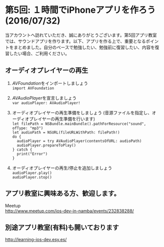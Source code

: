   
  # 第5回: １時間でiPhoneアプリを作ろう (2016/07/32)

  当アカウントへ訪れていただき、誠にありがとうございます。第5回アプリ教室では、サウンドアプリを作ります。以下、アプリを作る上で、重要となるポイントをまとめました。自分のペースで勉強したい、勉強前に復習したい、内容を復習したい場合、ご利用ください。

  ## オーディオプレイヤーの再生  
  
  1. *AVFoundation*をインポートしましょう  
  `import AVFoundation`  
  
  2. *AVAudioPlayer*を宣言しましょう  
  `var audioPlayer: AVAudioPlayer!`
  
  3. オーディオプレイヤーの再生準備をしましょう (音源ファイルを指定し、オーディオプレイヤーの再生準備を行います)  
  `let filePath = NSBundle.mainBundle().pathForResource("sound", ofType: "mp3")`  
  `let audioPath = NSURL(fileURLWithPath: filePath!)`  
  `do {`  
  `  audioPlayer = try AVAudioPlayer(contentsOfURL: audioPath)`  
  `  audioPlayer.prepareToPlay()`  
  `} catch {`  
  `  print("Error")`  
  `}`  
  
  4. オーディオプレイヤーの再生/停止を追加しましょう  
  `audioPlayer.play()`  
  `audioPlayer.stop()`  
  
  ## アプリ教室に興味ある方、歓迎します。  
  Meetup  
  http://www.meetup.com/ios-dev-in-namba/events/232838288/  
  
  ## 別途アプリ教室(有料)も開いております  
  http://learning-ios-dev.esy.es/  
  
  

